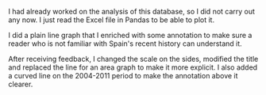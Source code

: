 I had already worked on the analysis of this database, so I did not carry out any now. I just read the Excel file in Pandas to be able to plot it.

I did a plain line graph that I enriched with some annotation to make sure a reader who is not familiar with Spain's recent history can understand it.

After receiving feedback, I changed the scale on the sides, modified the title and replaced the line for an area graph to make it more explicit. I also added a curved line on the 2004-2011 period to make the annotation above it clearer.
